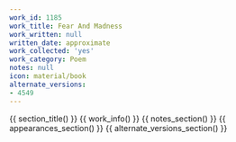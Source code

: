 ```yaml
---
work_id: 1185
work_title: Fear And Madness
work_written: null
written_date: approximate
work_collected: 'yes'
work_category: Poem
notes: null
icon: material/book
alternate_versions:
- 4549
---
```


{{ section_title() }}
{{ work_info() }}
{{ notes_section() }}
{{ appearances_section() }}
{{ alternate_versions_section() }}